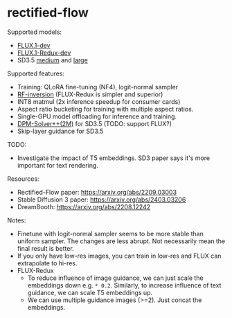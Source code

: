 # rectified-flow

Supported models:

- [FLUX.1-dev](https://huggingface.co/black-forest-labs/FLUX.1-dev)
- [FLUX.1-Redux-dev](https://huggingface.co/black-forest-labs/FLUX.1-Redux-dev)
- SD3.5 [medium](https://huggingface.co/stabilityai/stable-diffusion-3.5-medium) and [large](https://huggingface.co/stabilityai/stable-diffusion-3.5-large)

Supported features:

- Training: QLoRA fine-tuning (NF4), logit-normal sampler
- [RF-inversion](https://arxiv.org/abs/2410.10792) (FLUX-Redux is simpler and superior)
- INT8 matmul (2x inference speedup for consumer cards)
- Aspect ratio bucketing for training with multiple aspect ratios.
- Single-GPU model offloading for inference and training.
- [DPM-Solver++(2M)](https://arxiv.org/abs/2211.01095) for SD3.5 (TODO: support FLUX?)
- Skip-layer guidance for SD3.5

TODO:
- Investigate the impact of T5 embeddings. SD3 paper says it's more important for text rendering.

Resources:

- Rectified-Flow paper: https://arxiv.org/abs/2209.03003
- Stable Diffusion 3 paper: https://arxiv.org/abs/2403.03206
- DreamBooth: https://arxiv.org/abs/2208.12242

Notes:

- Finetune with logit-normal sampler seems to be more stable than uniform sampler. The changes are less abrupt. Not necessarily mean the final result is better.
- If you only have low-res images, you can train in low-res and FLUX can extrapolate to hi-res.
- FLUX-Redux
  - To reduce influence of image guidance, we can just scale the embeddings down e.g. `* 0.2`. Similarly, to increase influence of text guidance, we can scale T5 embeddings up.
  - We can use multiple guidance images (>=2). Just concat the embeddings.
